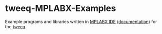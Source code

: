 # tweeq-MPLABX-Examples
Example programs and libraries written in [MPLABX IDE](http://www.microchip.com/pagehandler/en-us/family/mplabx/home.html) [(documentation)](https://microchip.wikidot.com/mplabx:start) for the [tweeq](http://mopusworks.com/).
